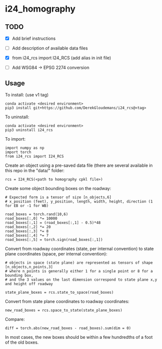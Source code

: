 # i24_homography
 

## TODO
- [X] Add brief instructions
- [ ] Add description of available data files
- [X] from i24_rcs import I24_RCS (add alias in init file)
- [ ] Add WSG84 -> EPSG 2274 conversion


## Usage

To install: (use v1 tag)

    conda activate <desired environment>
    pip3 install git+https://github.com/DerekGloudemans/i24_rcs@<tag>

To uninstall:
  
    conda activate <desired environment>
    pip3 uninstall i24_rcs
  
To import:

    import numpy as np
    import torch
    from i24_rcs import I24_RCS
   
   
Create an object using a pre-saved data file (there are several available in this repo in the "data/" folder:

    rcs = I24_RCS(<path to homography cpkl file>)
    
    
Create some object bounding boxes on the roadway: 
    
    # Expected form is a tensor of size [n_objects,6] 
    # x_position (feet), y_position, length, width, height, direction (1 for EB or -1 for WB)
    
    road_boxes = torch.rand(10,6)
    road_boxes[:,0] *= 10000
    road_boxes[:,1] = (road_boxes[:,1] - 0.5)*48
    road_boxes[:,2] *= 20
    road_boxes[:,3] *= 8
    road_boxes[:,4] *= 7
    road_boxes[:,5] = torch.sign(road_boxes[:,1])
   
Convert from roadway coordinates (state, per internal convention) to state plane coordinates (space, per internal convention):
    
    # objects in space (state plane) are represented as tensors of shape [n_objects,n_points,3]
    # where n_points is generally either 1 for a single point or 8 for a bounding box, 
    # and the 3 values on the last dimension correspond to state plane x,y and height off roadway
    
    state_plane_boxes = rcs.state_to_space(road_boxes)
    
    
Convert from state plane coordinates to roadway coordinates:

    new_road_boxes = rcs.space_to_state(state_plane_boxes)
    
   
Compare:

    diff = torch.abs(new_road_boxes - road_boxes).sum(dim = 0)
    
In most cases, the new boxes should be within a few hundredths of a foot of the old boxes.
    
    
    
